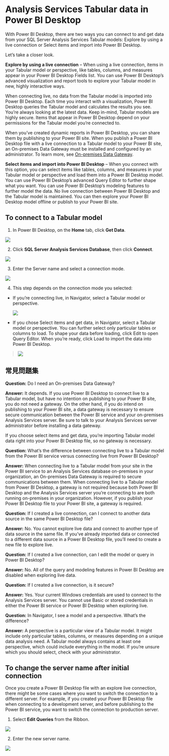 <properties
   pageTitle="Analysis Services Tabular data in Power BI Desktop"
   description="Analysis Services Tabular data in Power BI Desktop"
   services="powerbi"
   documentationCenter=""
   authors="davidiseminger"
   manager="mblythe"
   backup=""
   editor=""
   tags=""
   qualityFocus="no"
   qualityDate=""/>

<tags
   ms.service="powerbi"
   ms.devlang="NA"
   ms.topic="article"
   ms.tgt_pltfrm="NA"
   ms.workload="powerbi"
   ms.date="09/29/2016"
   ms.author="davidi"/>
# Analysis Services Tabular data in Power BI Desktop

With Power BI Desktop, there are two ways you can connect to and get data from your SQL Server Analysis Services Tabular models: Explore by using a live connection or Select items and import into Power BI Desktop.

Let’s take a closer look.

<bpt id="p1">**</bpt>Explore by using a live connection<ept id="p1">**</ept> – When using a live connection, items in your Tabular model or perspective, like tables, columns, and measures appear in your Power BI Desktop Fields list. You can use Power BI Desktop’s advanced visualization and report tools to explore your Tabular model in new, highly interactive ways.

When connecting live, no data from the Tabular model is imported into Power BI Desktop. Each time you interact with a visualization, Power BI Desktop queries the Tabular model and calculates the results you see. You’re always looking at the latest data. Keep in-mind, Tabular models are highly secure. Items that appear in Power BI Desktop depend on your permissions for the Tabular model you’re connected to.

When you’ve created dynamic reports in Power BI Desktop, you can share them by publishing to your Power BI site. When you publish a Power BI Desktop file with a live connection to a Tabular model to your Power BI site, an On-premises Data Gateway must be installed and configured by an administrator. To learn more, see <bpt id="p1">[</bpt>On-premises Data Gateway<ept id="p1">](powerbi-gateway-onprem.md)</ept>.

<bpt id="p1">**</bpt>Select items and import into Power BI Desktop<ept id="p1">**</ept> – When you connect with this option, you can select items like tables, columns, and measures in your Tabular model or perspective and load them into a Power BI Desktop model. You can use Power BI Desktop’s advanced Query Editor to further shape what you want. You can use Power BI Desktop’s modeling features to further model the data. No live connection between Power BI Desktop and the Tabular model is maintained. You can then explore your Power BI Desktop model offline or publish to your Power BI site.

## To connect to a Tabular model

1. In Power BI Desktop, on the <bpt id="p1">**</bpt>Home<ept id="p1">**</ept> tab, click <bpt id="p2">﻿**</bpt>Get Data<ept id="p2">**</ept>.

 ![](media/powerbi-desktop-analysis-services-tabular-data/PBID_SQLAS_GetData.png)

2. Click <bpt id="p1">**</bpt>SQL Server Analysis Services Database<ept id="p1">**</ept>, then click <bpt id="p2">**</bpt>Connect<ept id="p2">**</ept>.

 ![](media/powerbi-desktop-analysis-services-tabular-data/PBID_SQLAS_GetData_AS.png)

3. Enter the Server name and select a connection mode. 

 ![](media/powerbi-desktop-analysis-services-tabular-data/PBID_SQLAS_GetData_AS_server.png)

4. This step depends on the connection mode you selected:

-   If you’re connecting live, in Navigator, select a Tabular model or perspective.

    ![](media/powerbi-desktop-analysis-services-tabular-data/PBID_SQLAS_GetData_AS_Live.png)

-   If you chose Select items and get data, in Navigator, select a Tabular model or perspective. You can further select only particular tables or columns to load. To shape your data before loading, click Edit to open Query Editor. When you’re ready, click Load to import the data into Power BI Desktop.
>  ![](media/powerbi-desktop-analysis-services-tabular-data/PBID_SQLAS_GetData_AS_Select.png)

## 常見問題集

<bpt id="p1">**</bpt>Question:<ept id="p1">**</ept> Do I need an On-premises Data Gateway?

<bpt id="p1">**</bpt>Answer:<ept id="p1">**</ept> It depends. If you use Power BI Desktop to connect live to a Tabular model, but have no intention on publishing to your Power BI site, you do not need a gateway. On the other hand, if you do intend on publishing to your Power BI site, a data gateway is necessary to ensure secure communication between the Power BI service and your on-premises Analysis Services server. Be sure to talk to your Analysis Services server administrator before installing a data gateway.

If you choose select items and get data, you’re importing Tabular model data right into your Power BI Desktop file, so no gateway is necessary.

 

<bpt id="p1">**</bpt>Question:<ept id="p1">**</ept> What’s the difference between connecting live to a Tabular model from the Power BI service versus connecting live from Power BI Desktop?

<bpt id="p1">**</bpt>Answer:<ept id="p1">**</ept> When connecting live to a Tabular model from your site in the Power BI service to an Analysis Services database on-premises in your organization, an On-premises Data Gateway is required to secure communications between them. When connecting live to a Tabular model from Power BI Desktop, a gateway is not required because both Power BI Desktop and the Analysis Services server you’re connecting to are both running on-premises in your organization. However, if you publish your Power BI Desktop file to your Power BI site, a gateway is required.

 

<bpt id="p1">**</bpt>Question:<ept id="p1">**</ept> If I created a live connection, can I connect to another data source in the same Power BI Desktop file?

<bpt id="p1">**</bpt>Answer:<ept id="p1">**</ept> No. You cannot explore live data and connect to another type of data source in the same file. If you’ve already imported data or connected to a different data source in a Power BI Desktop file, you’ll need to create a new file to explore live.

 

<bpt id="p1">**</bpt>Question:<ept id="p1">**</ept> If I created a live connection, can I edit the model or query in Power BI Desktop?

<bpt id="p1">**</bpt>Answer:<ept id="p1">**</ept> No. All of the query and modeling features in Power BI Desktop are disabled when exploring live data.

 

<bpt id="p1">**</bpt>Question:<ept id="p1">**</ept> If I created a live connection, is it secure?

<bpt id="p1">**</bpt>Answer:<ept id="p1">**</ept> Yes. Your current Windows credentials are used to connect to the Analysis Services server. You cannot use Basic or stored credentials in either the Power BI service or Power BI Desktop when exploring live.

 

<bpt id="p1">**</bpt>Question:<ept id="p1">**</ept> In Navigator, I see a model and a perspective. What’s the difference?

<bpt id="p1">**</bpt>Answer:<ept id="p1">**</ept> A perspective is a particular view of a Tabular model. It might include only particular tables, columns, or measures depending on a unique data analysis need. A Tabular model always contains at least one perspective, which could include everything in the model. If you’re unsure which you should select, check with your administrator.


## To change the server name after initial connection

Once you create a Power BI Desktop file with an explore live connection, there might be some cases where you want to switch the connection to a different server. For example, if you created your Power BI Desktop file when connecting to a development server, and before publishing to the Power BI service, you want to switch the connection to production server.

1. Select <bpt id="p1">**</bpt>Edit Queries<ept id="p1">**</ept> from the Ribbon.

 ![](media/powerbi-desktop-analysis-services-tabular-data/PBID_SQLAS_ChName_EditQuery.png)

2. Enter the new server name.

 ![](media/powerbi-desktop-analysis-services-tabular-data/PBID_SQLAS_ChName_Dialog.png)
